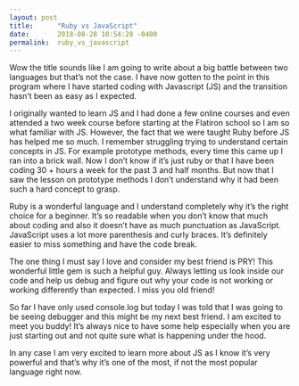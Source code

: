 ```yaml
---
layout: post
title:      "Ruby vs JavaScript"
date:       2018-08-28 10:54:28 -0400
permalink:  ruby_vs_javascript
---
```



Wow the title sounds like I am going to write about a big battle between two languages but that’s not the case. I have now gotten to the point in this program where I have started coding with Javascript (JS) and the transition hasn’t been as easy as I expected.

I originally wanted to learn JS and I had done a few online courses and even attended a two week course before starting at the Flatiron school so I am so what familiar with JS. However, the fact that we were taught Ruby before JS has helped me so much. I remember struggling trying to understand certain concepts in JS. For example prototype methods, every time this came up I ran into a brick wall. Now I don’t know if it’s just ruby or that I have been coding 30 + hours a week for the past 3 and half months. But now that I saw the lesson on prototype methods I don’t understand why it had been such a hard concept to grasp.

Ruby is a wonderful language and I understand completely why it’s the right choice for a beginner. It’s so readable when you don’t know that much about coding and also it doesn’t have as much punctuation as JavaScript. JavaScript uses a lot more parenthesis and curly braces. It’s definitely easier to miss something and have the code break.

The one thing I must say I love and consider my best friend is PRY! This wonderful little gem is such a helpful guy. Always letting us look inside our code and help us debug and figure out why your code is not working or working differently than expected. I miss you old friend!

So far I have only used console.log but today I was told that I was going to be seeing debugger and this might be my next best friend. I am excited to meet you buddy! It’s always nice to have some help especially when you are just starting out and not quite sure what is happening under the hood.

In any case I am very excited to learn more about JS as I know it’s very powerful and that’s why it’s one of the most, if not the most popular language right now.

